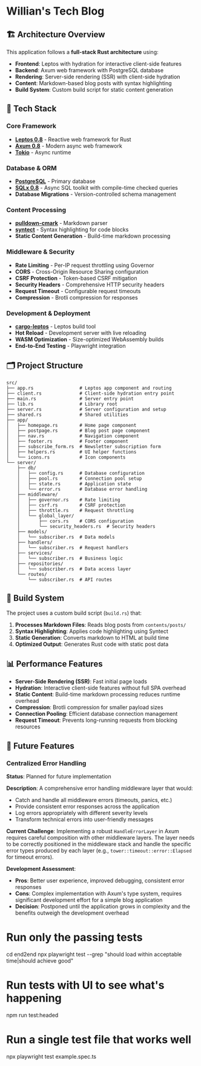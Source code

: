 # Willian's Tech Blog

## 🏗️ Architecture Overview

This application follows a **full-stack Rust architecture** using:

- **Frontend**: Leptos with hydration for interactive client-side features
- **Backend**: Axum web framework with PostgreSQL database
- **Rendering**: Server-side rendering (SSR) with client-side hydration
- **Content**: Markdown-based blog posts with syntax highlighting
- **Build System**: Custom build script for static content generation

## 🚀 Tech Stack

### Core Framework

- **[Leptos 0.8](https://leptos.dev/)** - Reactive web framework for Rust
- **[Axum 0.8](https://docs.rs/axum/)** - Modern async web framework
- **[Tokio](https://tokio.rs/)** - Async runtime

### Database & ORM

- **[PostgreSQL](https://www.postgresql.org/)** - Primary database
- **[SQLx 0.8](https://docs.rs/sqlx/)** - Async SQL toolkit with compile-time checked queries
- **Database Migrations** - Version-controlled schema management

### Content Processing

- **[pulldown-cmark](https://docs.rs/pulldown-cmark/)** - Markdown parser
- **[syntect](https://docs.rs/syntect/)** - Syntax highlighting for code blocks
- **Static Content Generation** - Build-time markdown processing

### Middleware & Security

- **Rate Limiting** - Per-IP request throttling using Governor
- **CORS** - Cross-Origin Resource Sharing configuration
- **CSRF Protection** - Token-based CSRF mitigation
- **Security Headers** - Comprehensive HTTP security headers
- **Request Timeout** - Configurable request timeouts
- **Compression** - Brotli compression for responses

### Development & Deployment

- **[cargo-leptos](https://crates.io/crates/cargo-leptos)** - Leptos build tool
- **Hot Reload** - Development server with live reloading
- **WASM Optimization** - Size-optimized WebAssembly builds
- **End-to-End Testing** - Playwright integration

## 🗂️ Project Structure

```text
src/
├── app.rs                 # Leptos app component and routing
├── client.rs              # Client-side hydration entry point
├── main.rs                # Server entry point
├── lib.rs                 # Library root
├── server.rs              # Server configuration and setup
├── shared.rs              # Shared utilities
├── app/
│   ├── homepage.rs        # Home page component
│   ├── postpage.rs        # Blog post page component
│   ├── nav.rs             # Navigation component
│   ├── footer.rs          # Footer component
│   ├── subscribe_form.rs  # Newsletter subscription form
│   ├── helpers.rs         # UI helper functions
│   └── icons.rs           # Icon components
└── server/
    ├── db/
    │   ├── config.rs      # Database configuration
    │   ├── pool.rs        # Connection pool setup
    │   ├── state.rs       # Application state
    │   └── error.rs       # Database error handling
    ├── middleware/
    │   ├── governor.rs    # Rate limiting
    │   ├── csrf.rs        # CSRF protection
    │   ├── throttle.rs    # Request throttling
    │   └── global_layer/
    │       ├── cors.rs    # CORS configuration
    │       └── security_headers.rs  # Security headers
    ├── models/
    │   └── subscriber.rs  # Data models
    ├── handlers/
    │   └── subscriber.rs  # Request handlers
    ├── services/
    │   └── subscriber.rs  # Business logic
    ├── repositories/
    │   └── subscriber.rs  # Data access layer
    └── routes/
        └── subscriber.rs  # API routes
```

## 🔧 Build System

The project uses a custom build script (`build.rs`) that:

1. **Processes Markdown Files**: Reads blog posts from `contents/posts/`
2. **Syntax Highlighting**: Applies code highlighting using Syntect
3. **Static Generation**: Converts markdown to HTML at build time
4. **Optimized Output**: Generates Rust code with static post data

## 📊 Performance Features

- **Server-Side Rendering (SSR)**: Fast initial page loads
- **Hydration**: Interactive client-side features without full SPA overhead
- **Static Content**: Build-time markdown processing reduces runtime overhead
- **Compression**: Brotli compression for smaller payload sizes
- **Connection Pooling**: Efficient database connection management
- **Request Timeout**: Prevents long-running requests from blocking resources

## 🚧 Future Features

### Centralized Error Handling

**Status**: Planned for future implementation

**Description**: A comprehensive error handling middleware layer that would:

- Catch and handle all middleware errors (timeouts, panics, etc.)
- Provide consistent error responses across the application
- Log errors appropriately with different severity levels
- Transform technical errors into user-friendly messages

**Current Challenge**: Implementing a robust `HandleErrorLayer` in Axum requires careful composition with other middleware layers. The layer needs to be correctly positioned in the middleware stack and handle the specific error types produced by each layer (e.g., `tower::timeout::error::Elapsed` for timeout errors).

**Development Assessment**:

- **Pros**: Better user experience, improved debugging, consistent error responses
- **Cons**: Complex implementation with Axum's type system, requires significant development effort for a simple blog application
- **Decision**: Postponed until the application grows in complexity and the benefits outweigh the development overhead

# Run only the passing tests

cd end2end
npx playwright test --grep "should load within acceptable time|should achieve good"

# Run tests with UI to see what's happening

npm run test:headed

# Run a single test file that works well

npx playwright test example.spec.ts
